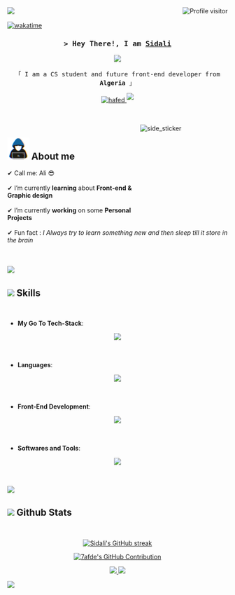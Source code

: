 <!--horizontal divider(gradiant)-->
<img src="https://user-images.githubusercontent.com/73097560/115834477-dbab4500-a447-11eb-908a-139a6edaec5c.gif">

 <a href="https://komarev.com/ghpvc/?username=sidali-djeghbal">
  <img align="right" src="https://komarev.com/ghpvc/?username=sidali-djeghbal&label=Visitors&color=0e75b6&style=flat" alt="Profile visitor" />
</a>

[![wakatime](https://wakatime.com/badge/user/018d0002-0873-4354-92f4-81fbd22bec66.svg)](https://wakatime.com/@018d0002-0873-4354-92f4-81fbd22bec66)

<!--h1 without bottom border-->
<h3 align="center">
        <samp>&gt; Hey There!, I am
                <b><a target="_blank" href="">Sidali</a></b>
        </samp>
</h3>
<p align="center">
  <a href="https://github.com/sidali-djeghbal"><img src="https://readme-typing-svg.herokuapp.com/?lines=Self%20Taught%20Programmer;Front%20End%20Developer;1%2B%20year%20of%20coding%20experience;Always%20learning%20new%20things&center=true&width=380&height=45"></a>
</p>
<p align="center"> 
  <samp>
    「 I am a CS student and future front-end developer from <b>Algeria</b> 」
  </samp>
</p>
<p align="center">
   <a href="https://www.linkedin.com/in/sidali-djeghbal" target="_blank">
	<img src="https://img.shields.io/badge/LinkedIn-0077B5?style=for-the-badge&logo=linkedin&logoColor=white" alt="hafed"/>
   </a>
   <a href="mailto:sidalidjeghbal@gmail.com" target="_blank">
<img src="https://img.shields.io/badge/gmail -%23EA4335.svg?style=for-the-badge&logo=gmail&logoColor=white" t=mail style="margin-bottom: 5px;" />
   </a>
</p>

<br><br>
<img align="right" width=200px height=200px alt="side_sticker" src="https://media.giphy.com/media/TEnXkcsHrP4YedChhA/giphy.gif" />

## <picture><img src = "https://github.com/0xAbdulKhalid/0xAbdulKhalid/raw/main/assets/mdImages/about_me.gif" width = 50px></picture> **About me**

✔ Call me: Ali 😎 <br><br>
✔ I’m currently **learning** about **Front-end & Graphic design** <br><br>
✔ I’m currently **working** on some **Personal Projects**<br><br>
✔ Fun fact : *I Always try to learn something new and then sleep till it store in the brain* <br><br><br><br>
<img src="https://user-images.githubusercontent.com/73097560/115834477-dbab4500-a447-11eb-908a-139a6edaec5c.gif">
## <img src="https://media2.giphy.com/media/QssGEmpkyEOhBCb7e1/giphy.gif?cid=ecf05e47a0n3gi1bfqntqmob8g9aid1oyj2wr3ds3mg700bl&rid=giphy.gif" width ="25"><b> Skills</b>
<br>
<p align="center">

- **My Go To Tech-Stack**:
    
<p align="center">
  <img src="https://skillicons.dev/icons?i=next,react,typescript,tailwind" />
</p>

<br>
	
- **Languages**:
    
<p align="center">
  <img src="https://skillicons.dev/icons?i=c,python,js" />
</p>

<br>   
    
- **Front-End Development**:

<p align="center">
  <img src="https://skillicons.dev/icons?i=html,css,js,bootstrap,tailwind,react,next" />
</p>

<br>

- **Softwares and Tools**:

<p align="center">
  <img src="https://skillicons.dev/icons?i=github,linux,windows,vscode,ubuntu,nodejs,bash,netlify,stackoverflow,figma,ps,xd,webstorm,ai,ae,clion,pycharm,replit,gmail,linkedin" />
</p>

<br>

</p>

<img src="https://user-images.githubusercontent.com/73097560/115834477-dbab4500-a447-11eb-908a-139a6edaec5c.gif">

## <img src="https://media.giphy.com/media/iY8CRBdQXODJSCERIr/giphy.gif" width="35"><b> Github Stats </b>
<br>

<p align="center">
  <a href="https://github.com/sidali-djeghbal">
    <img src="https://github-readme-streak-stats.herokuapp.com/?user=sidali-djeghbal&theme=algolia" alt="Sidali's GitHub streak"/>
  </a>
</p>
<p align="center">
  <a href="https://github.com/sidali-djeghbal">
    <img src="https://github-profile-summary-cards.vercel.app/api/cards/profile-details?username=sidali-djeghbal&theme=algolia" alt="7afde's GitHub Contribution"/>
  </a>
</p>
<p align="center">
<a href="https://github.com/Sidali-Djeghbal">
  <img height="180em" src="https://github-readme-stats-eight-theta.vercel.app/api?username=sidali-djeghbal&show_icons=true&theme=algolia&include_all_commits=true&count_private=true"/>
  <img height="180em" src="https://github-readme-stats-eight-theta.vercel.app/api/top-langs/?username=sidali-djeghbal&layout=compact&langs_count=8&theme=algolia&count_private=true"/>
</a>
</p>


<img src="https://user-images.githubusercontent.com/73097560/115834477-dbab4500-a447-11eb-908a-139a6edaec5c.gif">
